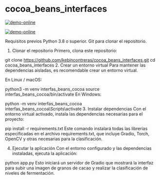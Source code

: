# cocoa_beans_interfaces
[![demo-online](https://img.shields.io/badge/demo-online-success?style=flat-square)]([https://tu-demo-url.com](https://huggingface.co/spaces/kebincontreras/Fermentation_Level_Classification_for_Cocoa_Beans))

[![demo-online](https://img.shields.io/badge/demo-online-success?style=flat-square)]([https://tu-demo-url.com](https://huggingface.co/spaces/kebincontreras/Object_Detection_Modulo_Camera))


Requisitos previos
Python 3.8 o superior.
Git para clonar el repositorio.
1. Clonar el repositorio
Primero, clona este repositorio:


git clone https://github.com/kebincontreras/cocoa_beans_interfaces.git
cd cocoa_beans_interfaces
2. Crear un entorno virtual
Para mantener las dependencias aisladas, es recomendable crear un entorno virtual.

En Linux / macOS:

python3 -m venv interfas_beans_cocoa
source interfas_beans_cocoa/bin/activate
En Windows:

python -m venv interfas_beans_cocoa
interfas_beans_cocoa\Scripts\activate
3. Instalar dependencias
Con el entorno virtual activado, instala las dependencias necesarias para el proyecto:


pip install -r requirements.txt
Este comando instalará todas las librerías especificadas en el archivo requirements.txt, que incluye Gradio, Torch, OpenCV y otras necesarias para la clasificación.

4. Ejecutar la aplicación
Con el entorno configurado y las dependencias instaladas, ejecuta la aplicación:


python app.py
Esto iniciará un servidor de Gradio que mostrará la interfaz para subir una imagen de granos de cacao y realizar la clasificación de niveles de fermentación.


